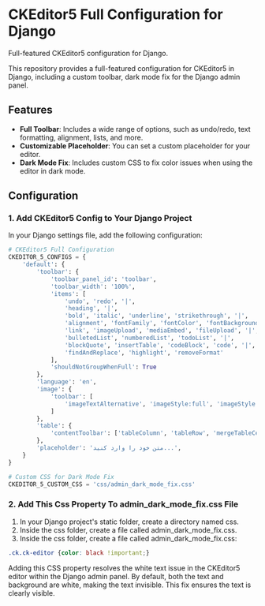 # CKEditor5 Full Configuration for Django
Full-featured CKEditor5 configuration for Django.

This repository provides a full-featured configuration for CKEditor5 in Django, including a custom toolbar, dark mode fix for the Django admin panel.

## Features

- **Full Toolbar**: Includes a wide range of options, such as undo/redo, text formatting, alignment, lists, and more.
- **Customizable Placeholder**: You can set a custom placeholder for your editor.
- **Dark Mode Fix**: Includes custom CSS to fix color issues when using the editor in dark mode.

## Configuration

### 1. Add CKEditor5 Config to Your Django Project

In your Django settings file, add the following configuration:

```python
# CKEditor5 Full Configuration
CKEDITOR_5_CONFIGS = {
    'default': {
        'toolbar': {
            'toolbar_panel_id': 'toolbar',
            'toolbar_width': '100%',
            'items': [
                'undo', 'redo', '|',
                'heading', '|',
                'bold', 'italic', 'underline', 'strikethrough', '|',
                'alignment', 'fontFamily', 'fontColor', 'fontBackgroundColor', '|',
                'link', 'imageUpload', 'mediaEmbed', 'fileUpload', '|',
                'bulletedList', 'numberedList', 'todoList', '|',
                'blockQuote', 'insertTable', 'codeBlock', 'code', '|',
                'findAndReplace', 'highlight', 'removeFormat'
            ],
            'shouldNotGroupWhenFull': True
        },
        'language': 'en',
        'image': {
            'toolbar': [
                'imageTextAlternative', 'imageStyle:full', 'imageStyle:side'
            ]
        },
        'table': {
            'contentToolbar': ['tableColumn', 'tableRow', 'mergeTableCells']
        },
        'placeholder': 'متن خود را وارد کنید...',
    }
}

# Custom CSS for Dark Mode Fix
CKEDITOR_5_CUSTOM_CSS = 'css/admin_dark_mode_fix.css'
```

### 2. Add This Css Property To admin_dark_mode_fix.css File
1. In your Django project's static folder, create a directory named css.
2. Inside the css folder, create a file called admin_dark_mode_fix.css.
3. Inside the css folder, create a file called admin_dark_mode_fix.css:
```css
.ck.ck-editor {color: black !important;}
```
Adding this CSS property resolves the white text issue in the CKEditor5 editor within the Django admin panel. By default, both the text and background are white, making the text invisible. This fix ensures the text is clearly visible.
